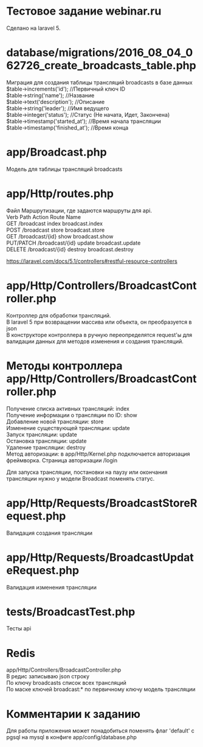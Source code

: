 # Тестовое задание webinar.ru  

Сделано на laravel 5.  

# database/migrations/2016_08_04_062726_create_broadcasts_table.php  
Миграция для создания таблицы трансляций broadcasts в базе данных  
            $table->increments('id'); //Первичный ключ ID  
            $table->string('name'); //Название  
            $table->text('description'); //Описание  
            $table->string('leader'); //Имя ведущего  
            $table->integer('status'); //Статус (Не начата, Идет, Закончена)  
            $table->timestamp('started_at'); //Время начала трансляции  
            $table->timestamp('finished_at'); //Время конца  

# app/Broadcast.php  
Модель для таблицы трансляций broadcasts 

# app/Http/routes.php   
Файл Маршрутизации, где задаются маршруты для api.  
Verb	Path	Action	Route Name  
GET	/broadcast	index	broadcast.index  
POST	/broadcast	store	broadcast.store  
GET	/broadcast/{id}	show	broadcast.show  
PUT/PATCH	/broadcast/{id}	update	broadcast.update  
DELETE	/broadcast/{id}	destroy	broadcast.destroy  

https://laravel.com/docs/5.1/controllers#restful-resource-controllers  

# app/Http/Controllers/BroadcastController.php  
Контроллер для обработки трансляций.  
В laravel 5 при возвращении массива или объекта, он преобразуется в json  
В конструкторе контроллера в ручную переопределятся request'ы для валидации данных для методов изменения и создания трансляций.  

# Методы контроллера app/Http/Controllers/BroadcastController.php  
Получение списка активных трансляций: index  
Получение информации о трансляции по ID: show  
Добавление новой трансляции: store  
Изменение существующей трансляции: update  
Запуск трансляции: update  
Остановка трансляции: update  
Удаление трансляции: destroy  
Метод авторизации: в app/Http/Kernel.php подключается авторизация фреймворка. Страница авторизации /login  

Для запуска трансляции, постановки на паузу или окончания трансляции нужно у модели Broadcast поменять статус.  

# app/Http/Requests/BroadcastStoreRequest.php  
Валидация создания трансляции   

# app/Http/Requests/BroadcastUpdateRequest.php  
Валидация изменения трансляции  

# tests/BroadcastTest.php  
Тесты api  

# Redis  
app/Http/Controllers/BroadcastController.php  
В редис записываю json строку  
По ключу broadcasts список всех трансляций  
По маске ключей broadcast:* по первичному ключу модель трансляции  

# Комментарии к заданию  
Для работы приложения может понадобиться поменять флаг 'default' с pgsql на mysql в конфиге app/config/database.php  
